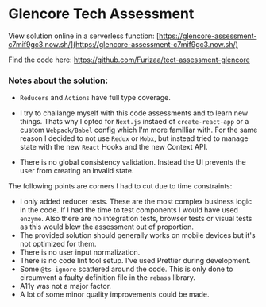 # Glencore Tech Assessment

View solution online in a serverless function: [https://glencore-assessment-c7mif9gc3.now.sh/](https://glencore-assessment-c7mif9gc3.now.sh/)

Find the code here: https://github.com/Furizaa/tect-assessment-glencore

### Notes about the solution:

- `Reducers` and `Actions` have full type coverage.

- I try to challange myself with this code assessments and to learn new things. Thats why I opted for `Next.js` instaed of `create-react-app` or a custom `Webpack/Babel` config which I'm more familliar with. For the same reason I decided to not use `Redux` or `Mobx`, but instead tried to manage state with the new `React` Hooks and the new Context API.

- There is no global consistency validation. Instead the UI prevents the user from creating an invalid state.

The following points are corners I had to cut due to time constraints:

- I only added reducer tests. These are the most complex business logic in the code. If I had the time to test components I would have used `enzyme`. Also there are no integration tests, browser tests or visual tests as this would blew the assessment out of proportion.
- The provided solution should generally works on mobile devices but it's not optimized for them.
- There is no user input normalization.
- There is no code lint tool setup. I've used Prettier during development.
- Some `@ts-ignore` scattered around the code. This is only done to circumvent a faulty definition file in the `rebass` library.
- A11y was not a major factor.
- A lot of some minor quality improvements could be made.
